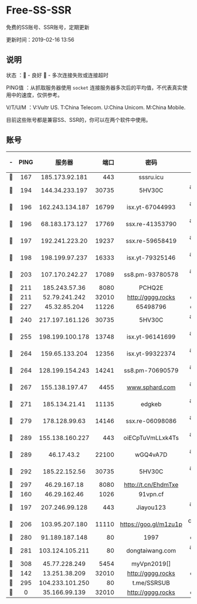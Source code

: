 # Free-SS-SSR

免费的SS账号、SSR账号，定期更新

更新时间：2019-02-16 13:56

## 说明

状态     ：🙂 - 良好 🙁 - 多次连接失败或连接超时

PING值   ：从抓取服务器使用 `socket` 连接服务器多次后的平均值，不代表真实使用中的速度，仅供参考。

V/T/U/M  ：V:Vultr US. T:China Telecom. U:China Unicom. M:China Mobile.

目前这些账号都是兼容SS、SSR的，你可以在两个软件中使用。

## 账号

|-|PING|服务器|端口|密码|加密方式|区域|V/T/U/M|
|:----:|:----:|:-----:|-----:|:----:|:----:|:----:|:----:|
|🙂|167|185.173.92.181|443|sssru.icu|rc4-md5|RU|10↑/10↑/10↑/10↑|
|🙂|194|144.34.233.197|30735|5HV30C|aes-256-cfb|US|10↑/10↑/10↑/10↑|
|🙂|196|162.243.134.187|16799|isx.yt-67044993|aes-256-cfb|US|10↑/10↑/10↑/10↑|
|🙂|196|68.183.173.127|17769|ssx.re-41353790|aes-256-cfb|US|10↑/10↑/10↑/10↑|
|🙂|197|192.241.223.20|19237|ssx.re-59658419|aes-256-cfb|US|10↑/10↑/10↑/10↑|
|🙂|198|198.199.97.237|16333|isx.yt-79325146|aes-256-cfb|US|10↑/10↑/10↑/10↑|
|🙂|203|107.170.242.27|17089|ss8.pm-93780578|aes-256-cfb|US|10↑/10↑/10↑/10↑|
|🙂|211|185.243.57.36|8080|PCHQ2E|rc4-md5|US|10↑/8↑/7↑/7↑|
|🙂|211|52.79.241.242|32010|http://gggg.rocks|chacha20|KR|10↑/10↑/10↑/10↑|
|🙂|227|45.32.85.204|11226|65498796|chacha20|US|9↑/10↑/10↑/10↑|
|🙂|240|217.197.161.126|30735|5HV30C|aes-256-cfb|SG|10↑/10↑/10↑/10↑|
|🙂|255|198.199.100.178|13748|isx.yt-96141699|aes-256-cfb|US|10↑/10↑/10↑/10↑|
|🙂|264|159.65.133.204|12356|isx.yt-99322374|aes-256-cfb|SG|10↑/10↑/10↑/10↑|
|🙂|264|128.199.154.243|14241|ss8.pm-70690579|aes-256-cfb|SG|10↑/10↑/10↑/10↑|
|🙂|267|155.138.197.47|4455|www.sphard.com|aes-256-cfb|US|9↓/10↑/9↓/10↑|
|🙂|271|185.134.21.41|11135|edgkeb|aes-256-cfb|GB|10↑/10↑/10↑/10↑|
|🙂|279|178.128.99.63|14146|ssx.re-06098086|aes-256-cfb|SG|10↑/10↑/10↑/10↑|
|🙂|289|155.138.160.227|443|oiECpTuVmLLxk4Ts|aes-256-cfb|US|9↑/10↑/10↑/10↑|
|🙂|289|46.17.43.2|22100|wGQ4vA7D|aes-256-gcm|RU|4↑/10↑/10↑/10↑|
|🙂|292|185.22.152.56|30735|5HV30C|aes-256-cfb|RU|9↑/10↑/10↑/10↑|
|🙂|297|46.29.167.18|8080|http://t.cn/EhdmTxe|rc4-md5|RU|10↑/10↑/10↑/10↑|
|🙂|160|46.29.162.46|1026|91vpn.cf|rc4-md5|RU|8↑/10↑/9↑/10↑|
|🙂|197|207.246.99.128|443|Jiayou123|aes-256-cfb|US|9↑/10↑/8↑/10↑|
|🙂|206|103.95.207.180|11110|https://goo.gl/m1zu1p|chacha20-ietf|US|6↑/9↑/9↑/10↑|
|🙂|280|91.189.187.148|80|1997|chacha20|US|10↑/10↑/10↑/10↑|
|🙂|281|103.124.105.211|80|dongtaiwang.com|aes-256-cfb|US|10↑/10↑/10↑/10↑|
|🙂|308|45.77.228.249|5454|myVpn2019[]|rc4-md5|GB|6↑/5↑/5↑/5↑|
|🙁|142|13.251.38.209|32010|http://gggg.rocks|chacha20|SG|9↓/8↓/9↑/10↑|
|🙁|295|104.233.101.250|80|t.me/SSRSUB|rc4-md5|CA|10↑/10↑/10↑/10↑|
|🙁|0|35.166.99.139|32010|http://gggg.rocks|chacha20|US|8↑/7↑/8↑/8↑|
